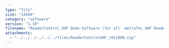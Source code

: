```yaml
---
type: "file"
size: "144kB"
category: "software"
version: "1.10"
filename: "ReaderControl UHF Demo-Software (for all  metraTec UHF Reader)"
attachments:
  - "../../../../../../files/ReaderControlUHF_r011000.zip"
---
```

